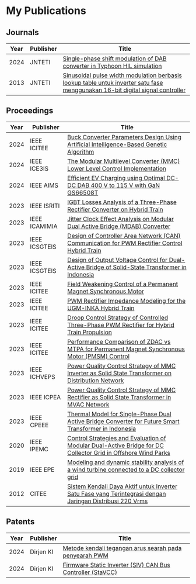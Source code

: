 # My Publications 

## Journals

| Year | Publisher | Title | 
| ---  | ---       | ---   |
| 2024 | JNTETI | [Single-phase shift modulation of DAB converter in Typhoon HIL simulation](https://journal.ugm.ac.id/v3/JNTETI/article/view/6876)
| 2013 | JNTETI | [Sinusoidal pulse width modulation berbasis lookup table untuk inverter satu fase menggunakan 16-bit digital signal controller](https://journal.ugm.ac.id/v3/JNTETI/article/view/3143) |

## Proceedings

| Year | Publisher | Title | 
| ---  | ---       | ---   |
| 2024 | IEEE ICITEE | [Buck Converter Parameters Design Using Artificial Intelligence-Based Genetic Algorithm](https://ieeexplore.ieee.org/document/10808195) |
| 2024 | IEEE ICE3IS | [The Modular Multilevel Converter (MMC) Lower Level Control Implementation](https://ieeexplore.ieee.org/abstract/document/10775570) |
| 2024 | IEEE AIMS | [Efficient EV Charging using Optimal DC-DC DAB 400 V to 115 V with GaN GS66508T](https://ieeexplore.ieee.org/abstract/document/10512463) |
| 2023 | IEEE ISRITI | [IGBT Losses Analysis of a Three-Phase Rectifier Converter on Hybrid Train](https://ieeexplore.ieee.org/abstract/document/10467279) |
| 2023 | IEEE ICAMIMIA | [Jitter Clock Effect Analysis on Modular Dual Active Bridge (MDAB) Converter](https://ieeexplore.ieee.org/abstract/document/10427750) |
| 2023 | IEEE ICSGTEIS | [Design of Controller Area Network (CAN) Communication for PWM Rectifier Control Hybrid Train](https://ieeexplore.ieee.org/abstract/document/10424115) |
| 2023 | IEEE ICSGTEIS | [Design of Output Voltage Control for Dual-Active Bridge of Solid-State Transformer in Indonesia](https://ieeexplore.ieee.org/abstract/document/10424151) |
| 2023 | IEEE ICITEE | [Field Weakening Control of a Permanent Magnet Synchronous Motor](https://ieeexplore.ieee.org/abstract/document/10317741) |
| 2023 | IEEE ICITEE | [PWM Rectifier Impedance Modeling for the UGM-INKA Hybrid Train](https://ieeexplore.ieee.org/abstract/document/10317765) |
| 2023 | IEEE ICITEE | [Droop Control Strategy of Controlled Three-Phase PWM Rectifier for Hybrid Train Propulsion](https://ieeexplore.ieee.org/abstract/document/10317653) |
| 2023 | IEEE ICITEE | [Performance Comparison of ZDAC vs MTPA for Permanent Magnet Synchronous Motor (PMSM) Control](https://ieeexplore.ieee.org/abstract/document/10317697) |
| 2023 | IEEE ICHVEPS | [Power Quality Control Strategy of MMC Inverter as Solid State Transformer on Distribution Network](https://ieeexplore.ieee.org/abstract/document/10257498) |
| 2023 | IEEE ICPEA | [Power Quality Control Strategy of MMC Rectifier as Solid State Transformer in MVAC Network](https://ieeexplore.ieee.org/abstract/document/10093220) |
| 2023 | IEEE CPEEE | [Thermal Model for Single-Phase Dual Active Bridge Converter for Future Smart Transformer in Indonesia](https://ieeexplore.ieee.org/abstract/document/10217537) |
| 2020 | IEEE IPEMC | [Control Strategies and Evaluation of Modular Dual-Active Bridge for DC Collector Grid in Offshore Wind Parks](https://ieeexplore.ieee.org/abstract/document/9368143) |
| 2019 | IEEE EPE | [Modeling and dynamic stability analysis of a wind turbine connected to a DC collector grid](https://ieeexplore.ieee.org/abstract/document/8914853) |
| 2012 | CITEE | [Sistem Kendali Daya Aktif untuk Inverter Satu Fase yang Terintegrasi dengan Jaringan Distribusi 220 Vrms](https://scholar.google.com/citations?view_op=view_citation&hl=en&user=zRZB_Q0AAAAJ&cstart=20&pagesize=80&sortby=pubdate&citation_for_view=zRZB_Q0AAAAJ:u5HHmVD_uO8C) |

## Patents

| Year | Publisher | Title | 
| ---  | ---       | ---   |
| 2024 | Dirjen KI | [Metode kendali tegangan arus searah pada penyearah PWM](https://pdki-indonesia.dgip.go.id/detail/27545b78a289eec7ccba2aa1a8bfa13f62fd01928f7f87cde718987e8d8088c4?nomor=S00202215554&type=patent&keyword=penyearah%20PWM) |
| 2024 | Dirjen KI | [Firmware Static Inverter (SIV) CAN Bus Controller (StaVCC)](https://pdki-indonesia.dgip.go.id/detail/85db0b936e996937953d44a8444ea137613df9bc65f0d53dea1256f47f8d5c2c?nomor=EC002024224190&type=copyright&keyword=Firmware%20Static%20Inverter%20(SIV)%20CAN%20Bus%20Controller%20(StaVCC)) |


